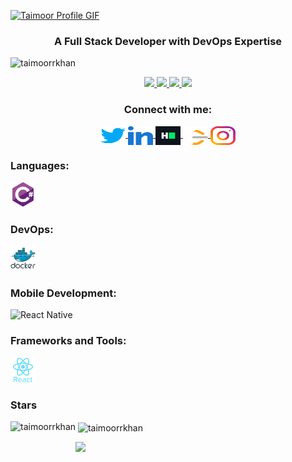<a href="https://github.com/taimooorr">![Taimoor Profile GIF](./assets/name.gif)</a>

<h3 align="center"> A Full Stack Developer with DevOps Expertise </h3>

<!-- Add profile views and GitHub profile trophy -->
<p align="left"> 
  <img src="https://komarev.com/ghpvc/?username=taimoorrkhan&label=Profile%20views&color=0e75b6&style=flat" alt="taimoorrkhan" />
</p>

<!-- Add social media badges and links -->
<div align="center"> 
  <a href="https://twitter.com/taimoorrkhan" target="_blank">
    <img src="https://img.shields.io/badge/Twitter-1DA1F2?style=for-the-badge&logo=twitter&logoColor=white" target="_blank" />
  </a>
  <a href="https://www.linkedin.com/in/taimoorrkhan" target="_blank">
    <img src="https://img.shields.io/badge/LinkedIn-0077B5?style=for-the-badge&logo=linkedin&logoColor=white" target="_blank" />
  </a>
  <a href="https://github.com/taimoorrkhan" target="_blank">
    <img src="https://img.shields.io/badge/GitHub-100000?style=for-the-badge&logo=github&logoColor=white" target="_blank" />
  </a>
  <a href="https://instagram.com/taimoorrkhann" target="_blank">
    <img src="https://img.shields.io/badge/Instagram-E4405F?style=for-the-badge&logo=instagram&logoColor=white" target="_blank" />
  </a>
</div>

<!-- Add a "Connect with me" section with icons and links -->
<h3 align="center">Connect with me:</h3>
<p align="center">
  <a href="https://twitter.com/taimoorrkhan" target="blank">
    <img align="center" src="https://raw.githubusercontent.com/teamedwardforever/Readme-Generator/71f25dd8b98329b168142a6b782a107b75eab178/svg/Social/twitter.svg" alt="taimoorrkhan" height="30" width="40" />
  </a>
  <a href="https://linkedin.com/in/taimoorrkhan" target="blank">
    <img align="center" src="https://raw.githubusercontent.com/teamedwardforever/Readme-Generator/71f25dd8b98329b168142a6b782a107b75eab178/svg/Social/linked-in-alt.svg" alt="taimoorrkhan" height="30" width="40" />
  </a>
  <a href="https://www.hackerrank.com/taimooor" target="blank">
    <img align="center" src="https://raw.githubusercontent.com/teamedwardforever/Readme-Generator/71f25dd8b98329b168142a6b782a107b75eab178/svg/Social/hackerrank.svg" alt="taimooor" height="30" width="40" />
  </a>
  <a href="https://www.leetcode.com/taimooor" target="blank">
    <img align="center" src="https://raw.githubusercontent.com/teamedwardforever/Readme-Generator/71f25dd8b98329b168142a6b782a107b75eab178/svg/Social/leet-code.svg" alt="taimooor" height="30" width="40" />
  </a>
  <a href="https://instagram.com/taimoorrkhann" target="blank">
    <img align="center" src="https://raw.githubusercontent.com/teamedwardforever/Readme-Generator/71f25dd8b98329b168142a6b782a107b75eab178/svg/Social/instagram.svg" alt="taimoorrkhann" height="30" width="40" />
  </a>
</p>

<!-- Add a "Languages" section with icons -->
<h3 align="left">Languages:</h3>
<p align="left">
  <img src="https://raw.githubusercontent.com/teamedwardforever/Readme-Generator/71f25dd8b98329b168142a6b782a107b75eab178/svg/Skills/Languages/csharp-original.svg" alt="Csharp" width="40" height="40"/>
  <!-- Add more icons for your languages here -->
</p>

<!-- Add a "DevOps" section with icons -->
<h3 align="left">DevOps:</h3>
<p align="left">
  <img src="https://raw.githubusercontent.com/teamedwardforever/Readme-Generator/71f25dd8b98329b168142a6b782a107b75eab178/svg/Skills/Devops/docker-original-wordmark.svg" alt="Docker" width="40" height="40"/>
  <!-- Add more icons for your DevOps tools here -->
</p>

<!-- Add a "Mobile Development" section with icons -->
<h3 align="left">Mobile Development:</h3>
<p align="left">
  <img src="https://raw.githubusercontent.com/teamedwardforever/Readme-Generator/71f25dd8b98329b168142a6b782a107b75eab178/svg/Skills/Mobile/react-native-original-wordmark.svg" alt="React Native" width="40" height="40"/>
  <!-- Add more icons for your mobile development tools here -->
</p>

<!-- Add a "Frameworks and Tools" section with icons -->
<h3 align="left">Frameworks and Tools:</h3>
<p align="left">
  <img src="https://raw.githubusercontent.com/teamedwardforever/Readme-Generator/71f25dd8b98329b168142a6b782a107b75eab178/svg/Skills/Frontend/react-original-wordmark.svg" alt="React" width="40" height="40"/>
  <!-- Add more icons for your frameworks and tools here -->
</p>

<!-- Add a "Stars" section with GitHub stats -->
<h3 align="left">Stars</h3>
<p align="left">
  <img align="left" height="180em" src="https://github-readme-stats.vercel.app/api/top-langs/?username=taimoorrkhan&hide_progress=true&theme=transparent" alt="taimoorrkhan" />
</p>

<p>&nbsp;<img align="center" height="180em" src="https://github-readme-stats.vercel.app/api?username=taimoorrkhan&show_icons=true&locale=en&theme=transparent" alt="taimoorrkhan" /></p>

<!-- Add a footer -->
<img src="https://raw.githubusercontent.com/Trilokia/Trilokia/379277808c61ef204768a61bbc5d25bc7798ccf1/bottom_header.svg" />

